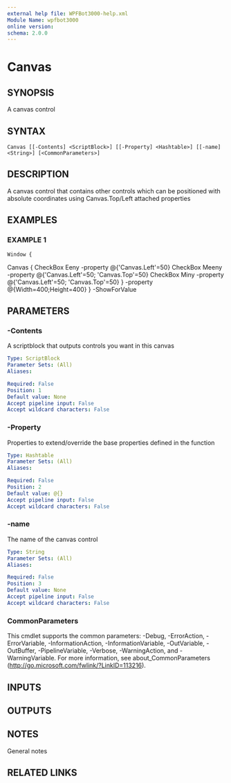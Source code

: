 ```yaml
---
external help file: WPFBot3000-help.xml
Module Name: wpfbot3000
online version:
schema: 2.0.0
---
```


# Canvas

## SYNOPSIS
A canvas control

## SYNTAX

```
Canvas [[-Contents] <ScriptBlock>] [[-Property] <Hashtable>] [[-name] <String>] [<CommonParameters>]
```

## DESCRIPTION
A canvas control that contains other controls which can be positioned with absolute coordinates using Canvas.Top/Left attached properties

## EXAMPLES

### EXAMPLE 1
```
Window {
```

Canvas {
       CheckBox Eeny -property @{'Canvas.Left'=50}
       CheckBox Meeny  -property @{'Canvas.Left'=50; 'Canvas.Top'=50}
       CheckBox Miny -property @{'Canvas.Left'=50; 'Canvas.Top'=50}
    } -property @{Width=400;Height=400}
} -ShowForValue

## PARAMETERS

### -Contents
A scriptblock that outputs controls you want in this canvas

```yaml
Type: ScriptBlock
Parameter Sets: (All)
Aliases:

Required: False
Position: 1
Default value: None
Accept pipeline input: False
Accept wildcard characters: False
```

### -Property
Properties to extend/override the base properties defined in the function

```yaml
Type: Hashtable
Parameter Sets: (All)
Aliases:

Required: False
Position: 2
Default value: @{}
Accept pipeline input: False
Accept wildcard characters: False
```

### -name
The name of the canvas control

```yaml
Type: String
Parameter Sets: (All)
Aliases:

Required: False
Position: 3
Default value: None
Accept pipeline input: False
Accept wildcard characters: False
```

### CommonParameters
This cmdlet supports the common parameters: -Debug, -ErrorAction, -ErrorVariable, -InformationAction, -InformationVariable, -OutVariable, -OutBuffer, -PipelineVariable, -Verbose, -WarningAction, and -WarningVariable.
For more information, see about_CommonParameters (http://go.microsoft.com/fwlink/?LinkID=113216).

## INPUTS

## OUTPUTS

## NOTES
General notes

## RELATED LINKS
